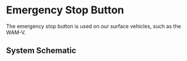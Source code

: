 # Emergency Stop Button

The emergency stop button is used on our surface vehicles, such as the WAM-V.

## System Schematic
